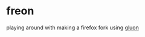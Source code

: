 # freon
playing around with making a firefox fork using [gluon](https://github.com/pulse-browser/gluon)
